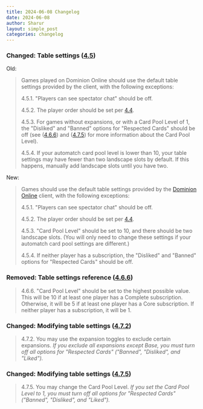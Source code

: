 ```yaml
---
title: 2024-06-08 Changelog
date: 2024-06-08
author: Sharur
layout: simple_post
categories: changelog
---
```

### Changed: Table settings ([4.5](/rules#4.5))

Old:
> Games played on Dominion Online should use the default table settings provided by the client, with the following exceptions:
>
> 4.5.1. "Players can see spectator chat" should be off.
>
> 4.5.2. The player order should be set per [4.4](/rules#4.4).
>
> 4.5.3. For games without expansions, or with a Card Pool Level of 1, the "Disliked" and "Banned" options for "Respected Cards" should be off (see ([4.6.6](/rules#4.6.6)) and ([4.7.5](/rules#4.7.5)) for more information about the Card Pool Level).
>
> 4.5.4. If your automatch card pool level is lower than 10, your table settings may have fewer than two landscape slots by default. If this happens, manually add landscape slots until you have two.

New:
> Games should use the default table settings provided by the [Dominion Online](https://dominion.games/) client, with the following exceptions:
>
> 4.5.1. "Players can see spectator chat" should be off.
>
> 4.5.2. The player order should be set per [4.4](/rules#4.4).
>
> 4.5.3. "Card Pool Level" should be set to 10, and there should be two landscape slots. (You will only need to change these settings if your automatch card pool settings are different.)
>
> 4.5.4. If neither player has a subscription, the "Disliked" and "Banned" options for "Respected Cards" should be off.

### Removed: Table settings reference ([4.6.6](/rules#4.6.6))

> 4.6.6. "Card Pool Level" should be set to the highest possible value. This will be 10 if at least one player has a Complete subscription. Otherwise, it will be 5 if at least one player has a Core subscription. If neither player has a subscription, it will be 1.

### Changed: Modifying table settings ([4.7.2](/rules#4.7.2))

> 4.7.2. You may use the expansion toggles to exclude certain expansions. *If you exclude all expansions except Base, you must turn off all options for "Respected Cards" ("Banned", "Disliked", and "Liked").*

### Changed: Modifying table settings ([4.7.5](/rules#4.7.5))

> 4.7.5. You may change the Card Pool Level. *If you set the Card Pool Level to 1, you must turn off all options for "Respected Cards" ("Banned", "Disliked", and "Liked").*